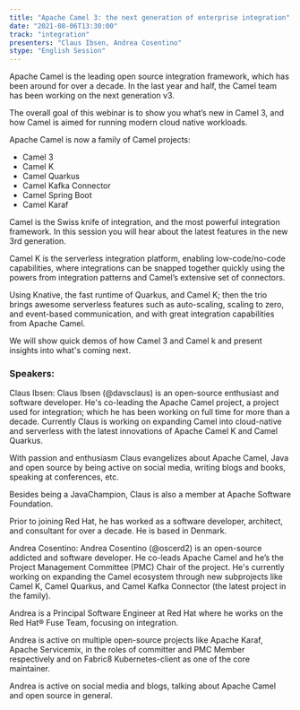 ```yaml
---
title: "Apache Camel 3: the next generation of enterprise integration"
date: "2021-08-06T13:30:00" 
track: "integration"
presenters: "Claus Ibsen, Andrea Cosentino"
stype: "English Session"
---
```

Apache Camel is the leading open source integration framework, which has been around for over a decade. In the last year and half, the Camel team has been working on the next generation v3. 
 

 The overall goal of this webinar is to show you what’s new in Camel 3, and how Camel is aimed for running modern cloud native workloads.
 

 Apache Camel is now a family of Camel projects:
 

 * Camel 3
 * Camel K
 * Camel Quarkus
 * Camel Kafka Connector
 * Camel Spring Boot
 * Camel Karaf
 

 Camel is the Swiss knife of integration, and the most powerful integration framework. In this session you will hear about the latest features in the new 3rd generation.
 

 Camel K is the serverless integration platform, enabling low-code/no-code capabilities, where integrations can be snapped together quickly using the powers from integration patterns and
 Camel’s extensive set of connectors.
 

 Using Knative, the fast runtime of Quarkus, and Camel K; then the trio brings awesome serverless features such as auto-scaling, scaling to zero, and event-based communication, and with great integration capabilities from Apache Camel.
 

 We will show quick demos of how Camel 3 and Camel k and present insights into what's coming next.
 ### Speakers: 
 Claus Ibsen: Claus Ibsen (@davsclaus) is an open-source enthusiast and software developer. He's co-leading the Apache Camel project, a project used for integration; which he has been working on full time for more than a decade. Currently Claus is working on expanding Camel into cloud-native and serverless with the latest innovations of Apache Camel K and Camel Quarkus.

With passion and enthusiasm Claus evangelizes about Apache Camel, Java and open source by being active on social media, writing blogs and books, speaking at conferences, etc. 

Besides being a JavaChampion, Claus is also a member at Apache Software Foundation.

Prior to joining Red Hat, he has worked as a software developer, architect, and consultant for over a decade. He is based in Denmark.

Andrea Cosentino: Andrea Cosentino (@oscerd2) is an open-source addicted and software developer. He co-leads Apache Camel and he’s the Project Management Committee (PMC) Chair of the project. He's currently working on expanding the Camel ecosystem through new subprojects like Camel K, Camel Quarkus, and Camel Kafka Connector (the latest project in the family). 

Andrea is a Principal Software Engineer at Red Hat where he works on the Red Hat® Fuse Team, focusing on integration.

Andrea is active on multiple open-source projects like Apache Karaf, Apache Servicemix, in the roles of committer and PMC Member respectively and on Fabric8 Kubernetes-client as one of the core maintainer.

Andrea is active on social media and blogs, talking about Apache Camel and open source in general.

